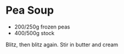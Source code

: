 # Pea Soup

* 200/250g frozen peas
* 400/500g stock

Blitz, then blitz again. Stir in butter and cream

